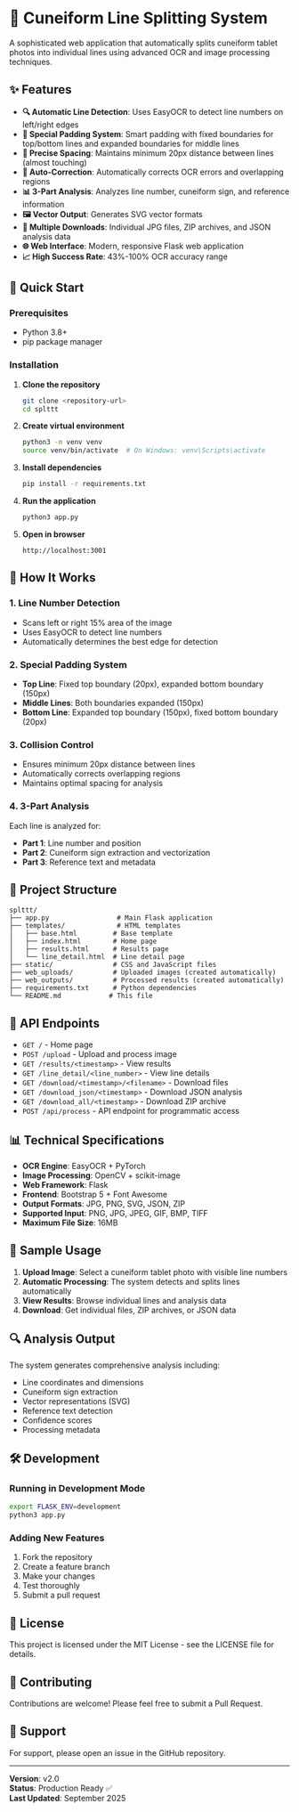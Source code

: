 # 🎯 Cuneiform Line Splitting System

A sophisticated web application that automatically splits cuneiform tablet photos into individual lines using advanced OCR and image processing techniques.

## ✨ Features

- **🔍 Automatic Line Detection**: Uses EasyOCR to detect line numbers on left/right edges
- **🎯 Special Padding System**: Smart padding with fixed boundaries for top/bottom lines and expanded boundaries for middle lines
- **📏 Precise Spacing**: Maintains minimum 20px distance between lines (almost touching)
- **🔧 Auto-Correction**: Automatically corrects OCR errors and overlapping regions
- **📊 3-Part Analysis**: Analyzes line number, cuneiform sign, and reference information
- **🖼️ Vector Output**: Generates SVG vector formats
- **📁 Multiple Downloads**: Individual JPG files, ZIP archives, and JSON analysis data
- **🌐 Web Interface**: Modern, responsive Flask web application
- **📈 High Success Rate**: 43%-100% OCR accuracy range

## 🚀 Quick Start

### Prerequisites
- Python 3.8+
- pip package manager

### Installation

1. **Clone the repository**
   ```bash
   git clone <repository-url>
   cd splttt
   ```

2. **Create virtual environment**
   ```bash
   python3 -m venv venv
   source venv/bin/activate  # On Windows: venv\Scripts\activate
   ```

3. **Install dependencies**
   ```bash
   pip install -r requirements.txt
   ```

4. **Run the application**
   ```bash
   python3 app.py
   ```

5. **Open in browser**
   ```
   http://localhost:3001
   ```

## 📖 How It Works

### 1. Line Number Detection
- Scans left or right 15% area of the image
- Uses EasyOCR to detect line numbers
- Automatically determines the best edge for detection

### 2. Special Padding System
- **Top Line**: Fixed top boundary (20px), expanded bottom boundary (150px)
- **Middle Lines**: Both boundaries expanded (150px)
- **Bottom Line**: Expanded top boundary (150px), fixed bottom boundary (20px)

### 3. Collision Control
- Ensures minimum 20px distance between lines
- Automatically corrects overlapping regions
- Maintains optimal spacing for analysis

### 4. 3-Part Analysis
Each line is analyzed for:
- **Part 1**: Line number and position
- **Part 2**: Cuneiform sign extraction and vectorization
- **Part 3**: Reference text and metadata

## 📁 Project Structure

```
splttt/
├── app.py                 # Main Flask application
├── templates/             # HTML templates
│   ├── base.html         # Base template
│   ├── index.html        # Home page
│   ├── results.html      # Results page
│   └── line_detail.html  # Line detail page
├── static/               # CSS and JavaScript files
├── web_uploads/          # Uploaded images (created automatically)
├── web_outputs/          # Processed results (created automatically)
├── requirements.txt      # Python dependencies
└── README.md            # This file
```

## 🔧 API Endpoints

- `GET /` - Home page
- `POST /upload` - Upload and process image
- `GET /results/<timestamp>` - View results
- `GET /line_detail/<line_number>` - View line details
- `GET /download/<timestamp>/<filename>` - Download files
- `GET /download_json/<timestamp>` - Download JSON analysis
- `GET /download_all/<timestamp>` - Download ZIP archive
- `POST /api/process` - API endpoint for programmatic access

## 📊 Technical Specifications

- **OCR Engine**: EasyOCR + PyTorch
- **Image Processing**: OpenCV + scikit-image
- **Web Framework**: Flask
- **Frontend**: Bootstrap 5 + Font Awesome
- **Output Formats**: JPG, PNG, SVG, JSON, ZIP
- **Supported Input**: PNG, JPG, JPEG, GIF, BMP, TIFF
- **Maximum File Size**: 16MB

## 🎨 Sample Usage

1. **Upload Image**: Select a cuneiform tablet photo with visible line numbers
2. **Automatic Processing**: The system detects and splits lines automatically
3. **View Results**: Browse individual lines and analysis data
4. **Download**: Get individual files, ZIP archives, or JSON data

## 🔍 Analysis Output

The system generates comprehensive analysis including:
- Line coordinates and dimensions
- Cuneiform sign extraction
- Vector representations (SVG)
- Reference text detection
- Confidence scores
- Processing metadata

## 🛠️ Development

### Running in Development Mode
```bash
export FLASK_ENV=development
python3 app.py
```

### Adding New Features
1. Fork the repository
2. Create a feature branch
3. Make your changes
4. Test thoroughly
5. Submit a pull request

## 📄 License

This project is licensed under the MIT License - see the LICENSE file for details.

## 🤝 Contributing

Contributions are welcome! Please feel free to submit a Pull Request.

## 📧 Support

For support, please open an issue in the GitHub repository.

---

**Version**: v2.0  
**Status**: Production Ready ✅  
**Last Updated**: September 2025
